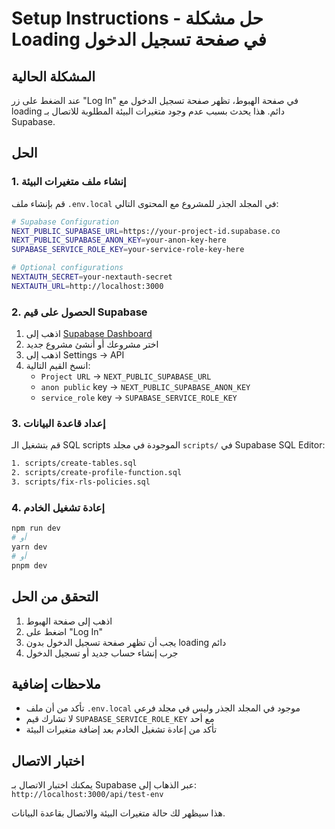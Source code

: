 # Setup Instructions - حل مشكلة Loading في صفحة تسجيل الدخول

## المشكلة الحالية
عند الضغط على زر "Log In" في صفحة الهبوط، تظهر صفحة تسجيل الدخول مع loading دائم. هذا يحدث بسبب عدم وجود متغيرات البيئة المطلوبة للاتصال بـ Supabase.

## الحل

### 1. إنشاء ملف متغيرات البيئة
قم بإنشاء ملف `.env.local` في المجلد الجذر للمشروع مع المحتوى التالي:

```bash
# Supabase Configuration
NEXT_PUBLIC_SUPABASE_URL=https://your-project-id.supabase.co
NEXT_PUBLIC_SUPABASE_ANON_KEY=your-anon-key-here
SUPABASE_SERVICE_ROLE_KEY=your-service-role-key-here

# Optional configurations
NEXTAUTH_SECRET=your-nextauth-secret
NEXTAUTH_URL=http://localhost:3000
```

### 2. الحصول على قيم Supabase
1. اذهب إلى [Supabase Dashboard](https://supabase.com/dashboard)
2. اختر مشروعك أو أنشئ مشروع جديد
3. اذهب إلى Settings → API
4. انسخ القيم التالية:
   - `Project URL` → `NEXT_PUBLIC_SUPABASE_URL`
   - `anon public` key → `NEXT_PUBLIC_SUPABASE_ANON_KEY`
   - `service_role` key → `SUPABASE_SERVICE_ROLE_KEY`

### 3. إعداد قاعدة البيانات
قم بتشغيل الـ SQL scripts الموجودة في مجلد `scripts/` في Supabase SQL Editor:

```bash
1. scripts/create-tables.sql
2. scripts/create-profile-function.sql
3. scripts/fix-rls-policies.sql
```

### 4. إعادة تشغيل الخادم
```bash
npm run dev
# أو
yarn dev
# أو
pnpm dev
```

## التحقق من الحل
1. اذهب إلى صفحة الهبوط
2. اضغط على "Log In"
3. يجب أن تظهر صفحة تسجيل الدخول بدون loading دائم
4. جرب إنشاء حساب جديد أو تسجيل الدخول

## ملاحظات إضافية
- تأكد من أن ملف `.env.local` موجود في المجلد الجذر وليس في مجلد فرعي
- لا تشارك قيم `SUPABASE_SERVICE_ROLE_KEY` مع أحد
- تأكد من إعادة تشغيل الخادم بعد إضافة متغيرات البيئة

## اختبار الاتصال
يمكنك اختبار الاتصال بـ Supabase عبر الذهاب إلى:
`http://localhost:3000/api/test-env`

هذا سيظهر لك حالة متغيرات البيئة والاتصال بقاعدة البيانات.